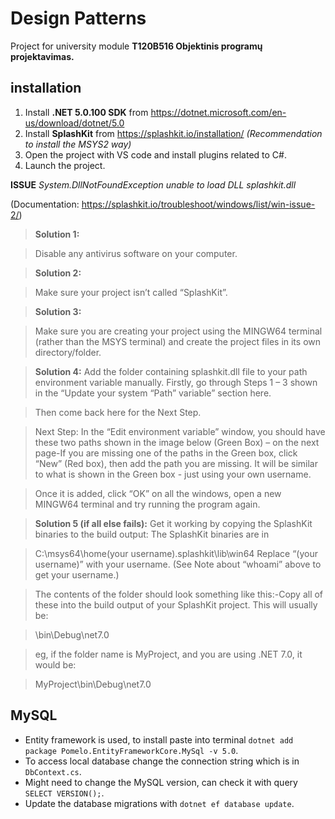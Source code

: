# Design Patterns

Project for university module **T120B516 Objektinis programų projektavimas.**

## installation
1. Install **.NET 5.0.100 SDK** from https://dotnet.microsoft.com/en-us/download/dotnet/5.0
2. Install **SplashKit** from https://splashkit.io/installation/    *(Recommendation to install the MSYS2 way)*
3. Open the project with VS code and install plugins related to C#.
4. Launch the project.

**ISSUE** *System.DllNotFoundException unable to load DLL splashkit.dll* 

(Documentation: https://splashkit.io/troubleshoot/windows/list/win-issue-2/)
> **Solution 1:**

> Disable any antivirus software on your computer.

> **Solution 2:**

> Make sure your project isn’t called “SplashKit”.

> **Solution 3:**

> Make sure you are creating your project using the MINGW64 terminal (rather than the MSYS terminal) and create the project files in its own directory/folder.

> **Solution 4:** Add the folder containing splashkit.dll file to your path environment variable manually. Firstly, go through Steps 1 – 3 shown in the “Update your system “Path” variable” section here.

> Then come back here for the Next Step.

> Next Step: In the “Edit environment variable” window, you should have these two paths shown in the image below (Green Box) – on the next page-If you are missing one of the paths in the Green box, click “New” (Red box), then add the path you are missing. It will be similar to what is shown in the Green box - just using your own username.

> Once it is added, click “OK” on all the windows, open a new MINGW64 terminal and try running the program again.

> **Solution 5 (if all else fails):** Get it working by copying the SplashKit binaries to the build output: The SplashKit binaries are in

> C:\msys64\home\(your username)\.splashkit\lib\win64 Replace “(your username)” with your username. (See Note about “whoami” above to get your username.)

> The contents of the folder should look something like this:-Copy all of these into the build output of your SplashKit project. This will usually be:

> <Project folder name>\bin\Debug\net7.0

> eg, if the folder name is MyProject, and you are using .NET 7.0, it would be:

> MyProject\bin\Debug\net7.0

## MySQL
- Entity framework is used, to install paste into terminal `dotnet add package Pomelo.EntityFrameworkCore.MySql -v 5.0`.
- To access local database change the connection string which is in `DbContext.cs`.
- Might need to change the MySQL version, can check it with query `SELECT VERSION();`.
- Update the database migrations with `dotnet ef database update`.
